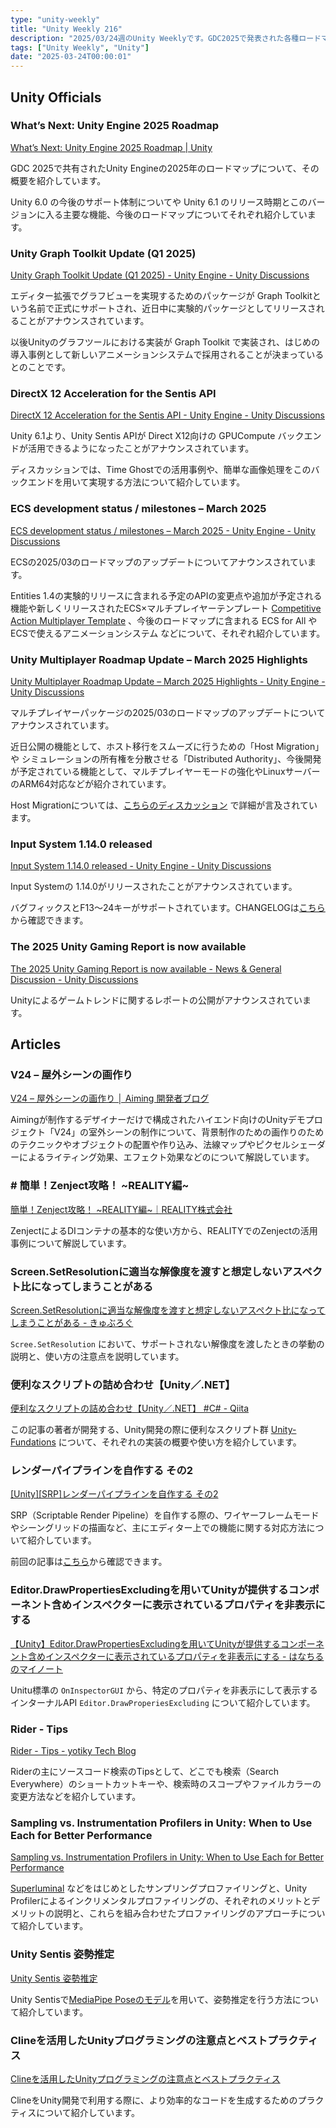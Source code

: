 ```yaml
---
type: "unity-weekly"
title: "Unity Weekly 216"
description: "2025/03/24週のUnity Weeklyです。GDC2025で発表された各種ロードマップ、Graph Toolkit などについて取り上げています。"
tags: ["Unity Weekly", "Unity"]
date: "2025-03-24T00:00:01"
---
```


## Unity Officials

### What’s Next: Unity Engine 2025 Roadmap

[What’s Next: Unity Engine 2025 Roadmap | Unity](https://unity.com/blog/unity-engine-2025-roadmap)

GDC 2025で共有されたUnity Engineの2025年のロードマップについて、その概要を紹介しています。

Unity 6.0 の今後のサポート体制についてや Unity 6.1 のリリース時期とこのバージョンに入る主要な機能、今後のロードマップについてそれぞれ紹介しています。

### Unity Graph Toolkit Update (Q1 2025)

[Unity Graph Toolkit Update (Q1 2025) - Unity Engine - Unity Discussions](https://discussions.unity.com/t/unity-graph-toolkit-update-q1-2025/1614727)

エディター拡張でグラフビューを実現するためのパッケージが Graph Toolkitという名前で正式にサポートされ、近日中に実験的パッケージとしてリリースされることがアナウンスされています。

以後Unityのグラフツールにおける実装が Graph Toolkit で実装され、はじめの導入事例として新しいアニメーションシステムで採用されることが決まっているとのことです。

### DirectX 12 Acceleration for the Sentis API

[DirectX 12 Acceleration for the Sentis API - Unity Engine - Unity Discussions](https://discussions.unity.com/t/directx-12-acceleration-for-the-sentis-api/1618901)

Unity 6.1より、Unity Sentis APIが Direct X12向けの GPUCompute バックエンドが活用できるようになったことがアナウンスされています。

ディスカッションでは、Time Ghostでの活用事例や、簡単な画像処理をこのバックエンドを用いて実現する方法について紹介しています。

### ECS development status / milestones – March 2025

[ECS development status / milestones – March 2025 - Unity Engine - Unity Discussions](https://discussions.unity.com/t/ecs-development-status-milestones-march-2025/1615810)

ECSの2025/03のロードマップのアップデートについてアナウンスされています。

Entities 1.4の実験的リリースに含まれる予定のAPIの変更点や追加が予定される機能や新しくリリースされたECS×マルチプレイヤーテンプレート [Competitive Action Multiplayer Template](https://discussions.unity.com/t/competitive-action-multiplayer-template-now-released-netcode-for-entities/1573137) 、今後のロードマップに含まれる ECS for All やECSで使えるアニメーションシステム などについて、それぞれ紹介しています。

### Unity Multiplayer Roadmap Update – March 2025 Highlights

[Unity Multiplayer Roadmap Update – March 2025 Highlights - Unity Engine - Unity Discussions](https://discussions.unity.com/t/unity-multiplayer-roadmap-update-march-2025-highlights/1618064)

マルチプレイヤーパッケージの2025/03のロードマップのアップデートについてアナウンスされています。

近日公開の機能として、ホスト移行をスムーズに行うための「Host Migration」や シミュレーションの所有権を分散させる「Distributed Authority」、今後開発が予定されている機能として、マルチプレイヤーモードの強化やLinuxサーバーのARM64対応などが紹介されています。

Host Migrationについては、[こちらのディスカッション](https://discussions.unity.com/t/experimental-host-migration-in-netcode-for-entities/1615746) で詳細が言及されています。

### Input System 1.14.0 released

[Input System 1.14.0 released - Unity Engine - Unity Discussions](https://discussions.unity.com/t/input-system-1-14-0-released/1619063)

Input Systemの 1.14.0がリリースされたことがアナウンスされています。

バグフィックスとF13〜24キーがサポートされています。CHANGELOGは[こちら](https://github.com/Unity-Technologies/InputSystem/blob/develop/Packages/com.unity.inputsystem/CHANGELOG.md#1140---2025-03-20)から確認できます。

### The 2025 Unity Gaming Report is now available

[The 2025 Unity Gaming Report is now available - News & General Discussion - Unity Discussions](https://discussions.unity.com/t/the-2025-unity-gaming-report-is-now-available/1617031)

Unityによるゲームトレンドに関するレポートの公開がアナウンスされています。

## Articles

### V24 – 屋外シーンの画作り

[V24 – 屋外シーンの画作り │ Aiming 開発者ブログ](https://developer.aiming-inc.com/design/post-12143/)

Aimingが制作するデザイナーだけで構成されたハイエンド向けのUnityデモプロジェクト「V24」の室外シーンの制作について、背景制作のための画作りのためのテクニックやオブジェクトの配置や作り込み、法線マップやピクセルシェーダーによるライティング効果、エフェクト効果などのについて解説しています。

### # 簡単！Zenject攻略！ ~REALITY編~

[簡単！Zenject攻略！ ~REALITY編~｜REALITY株式会社](https://note.com/reality_eng/n/nab218f2bda0e)

ZenjectによるDIコンテナの基本的な使い方から、REALITYでのZenjectの活用事例について解説しています。

### Screen.SetResolutionに適当な解像度を渡すと想定しないアスペクト比になってしまうことがある

[Screen.SetResolutionに適当な解像度を渡すと想定しないアスペクト比になってしまうことがある - きゅぶろぐ](https://blog.kyubuns.dev/entry/2025/03/17/142856)

`Scree.SetResolution` において、サポートされない解像度を渡したときの挙動の説明と、使い方の注意点を説明しています。

### 便利なスクリプトの詰め合わせ【Unity／.NET】

[便利なスクリプトの詰め合わせ【Unity／.NET】 #C# - Qiita](https://qiita.com/sator_imaging/items/235c8447f4171ba5a522)

この記事の著者が開発する、Unity開発の際に便利なスクリプト群 [Unity-Fundations](https://github.com/sator-imaging/Unity-Fundamentals) について、それぞれの実装の概要や使い方を紹介しています。

### レンダーパイプラインを自作する その2

[[Unity][SRP]レンダーパイプラインを自作する その2](https://zenn.dev/nithink/articles/81901d0f9d4b9e)

SRP（Scriptable Render Pipeline）を自作する際の、ワイヤーフレームモードやシーングリッドの描画など、主にエディター上での機能に関する対応方法について紹介しています。

前回の記事は[こちら](https://zenn.dev/nithink/articles/3810a563f2e2d6)から確認できます。

### Editor.DrawPropertiesExcludingを用いてUnityが提供するコンポーネント含めインスペクターに表示されているプロパティを非表示にする

[【Unity】Editor.DrawPropertiesExcludingを用いてUnityが提供するコンポーネント含めインスペクターに表示されているプロパティを非表示にする - はなちるのマイノート](https://www.hanachiru-blog.com/entry/2025/02/24/120000)

Unitu標準の `OnInspectorGUI` から、特定のプロパティを非表示にして表示するインターナルAPI `Editor.DrawProperiesExcluding` について紹介しています。

### Rider - Tips

[Rider - Tips - yotiky Tech Blog](https://yotiky.hatenablog.com/entry/rider_tips)

Riderの主にソースコード検索のTipsとして、どこでも検索（Search Everywhere）のショートカットキーや、検索時のスコープやファイルカラーの変更方法などを紹介しています。

### Sampling vs. Instrumentation Profilers in Unity: When to Use Each for Better Performance

[Sampling vs. Instrumentation Profilers in Unity: When to Use Each for Better Performance](https://gamedev.center/sampling-vs-instrumentation-profilers-in-unity-when-to-use-each-for-better-performance/)

[Superluminal](https://discussions.unity.com/t/profiling-in-unity-using-superluminal/1614358) などをはじめとしたサンプリングプロファイリングと、Unity Profilerによるインクリメンタルプロファイリングの、それぞれのメリットとデメリットの説明と、これらを組み合わせたプロファイリングのアプローチについて紹介しています。

### Unity Sentis 姿勢推定

[Unity Sentis 姿勢推定](https://zenn.dev/headwaters/articles/53c3477a9df662)

Unity Sentisで[MediaPipe Poseのモデル](https://github.com/microsoft/onnxruntime-inference-examples)を用いて、姿勢推定を行う方法について紹介しています。

### Clineを活用したUnityプログラミングの注意点とベストプラクティス

[Clineを活用したUnityプログラミングの注意点とベストプラクティス](https://zenn.dev/iwakenlab_book/articles/cline-unity-best-practices)

ClineをUnity開発で利用する際に、より効率的なコードを生成するためのプラクティスについて紹介しています。
